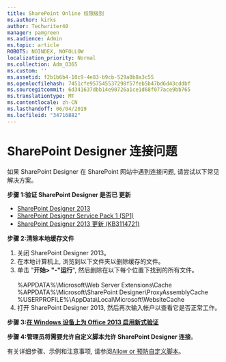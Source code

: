 ```yaml
---
title: SharePoint Online 权限级别
ms.author: kirks
author: Techwriter40
manager: pamgreen
ms.audience: Admin
ms.topic: article
ROBOTS: NOINDEX, NOFOLLOW
localization_priority: Normal
ms.collection: Adm_O365
ms.custom: ''
ms.assetid: f2b1b6b4-10c9-4e83-b9cb-529a0b8a3c55
ms.openlocfilehash: 7451cfe957545537298f57feb5b47bd6d43cddbf
ms.sourcegitcommit: 6d341637dbb14e90726a1ce1d68f077ace9bb765
ms.translationtype: MT
ms.contentlocale: zh-CN
ms.lasthandoff: 06/04/2019
ms.locfileid: "34716882"
---
```

# <a name="sharepoint-designer-connection-issues"></a>SharePoint Designer 连接问题 

<p>如果 SharePoint Designer 在 SharePoint 网站中遇到连接问题, 请尝试以下常见解决方案。</p> <p><strong>步骤 1:</strong><strong>验证 SharePoint Designer 是否已&nbsp;更新</strong></p> <ul> <li><a href="https://www.microsoft.com/en-us/download/details.aspx?id=35491">SharePoint Designer 2013</a></li> <li><a href="https://support.microsoft.com/en-us/help/2817441/description-of-microsoft-sharepoint-designer-2013-service-pack-1-sp1">SharePoint Designer Service Pack 1 (SP1)</a></li> <li><a href="https://support.microsoft.com/en-us/help/3114721/august-2-2016-update-for-sharepoint-designer-2013-kb3114721">SharePoint Designer 2013 更新 (KB3114721)</a></li> </ul> <p><strong>步骤 2:</strong><strong>清除本地缓存文件</strong>&nbsp;</p> <ol> <li style="font-weight: 400;">关闭 SharePoint Designer 2013。&nbsp;</li> <li style="font-weight: 400;">在本地计算机上, 浏览到以下文件夹以删除缓存的文件。&nbsp;</li> <li style="font-weight: 400;">单击 "<strong>开始&gt; "-"运行</strong>", 然后删除在以下每个位置下找到的所有文件。&nbsp;<br /><br />%APPDATA%\Microsoft\Web Server Extensions\Cache<br />%APPDATA%\Microsoft\SharePoint Designer\ProxyAssemblyCache<br />%USERPROFILE%\AppData\Local\Microsoft\WebsiteCache</li> <li style="font-weight: 400;">打开 SharePoint Designer 2013, 然后再次输入帐户以查看它是否正常工作。</li> </ol> <p><strong>步骤 3:</strong><a href="https://docs.microsoft.com/en-us/office365/admin/security-and-compliance/enable-modern-authentication?redirectSourcePath=%252fen-us%252farticle%252fEnable-Modern-Authentication-for-Office-2013-on-Windows-devices-7dc1c01a-090f-4971-9677-f1b192d6c910&amp;view=o365-worldwide"><strong>在 Windows 设备上为 Office 2013 启用新式验证</strong></a>&nbsp;</p> <p><strong>步骤 4:</strong><strong>管理员将需要允许自定义脚本允许 SharePoint Designer 连接</strong>。</p> <p>有关详细步骤、示例和注意事项, 请参阅<a href="https://docs.microsoft.com/en-us/sharepoint/allow-or-prevent-custom-script">Allow or 预防自定义脚本</a>。&nbsp;</p>


